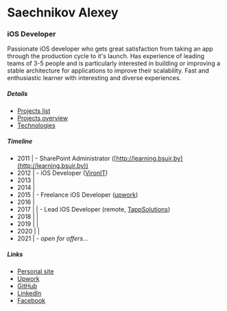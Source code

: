 
# Saechnikov Alexey

### iOS Developer

Passionate iOS developer who gets great satisfaction from taking an app through the production cycle to it's launch. Has experience of leading teams of 3-5 people and is particularly interested in building or improving a stable architecture for applications to improve their scalability. Fast and enthusiastic learner with interesting and diverse experiences.

##### Details

- [Projects list](projects_list.md)
- [Projects overview](projects_overview.md)
- [Technologies](technologies.md)

##### Timeline

- 2011 | - SharePoint Administrator ([http://learning.bsuir.by](http://learning.bsuir.by))  
- 2012 | - iOS Developer ([VironIT](http://vironit.com))  
- 2013 |
- 2014 |
- 2015 | - Freelance iOS Developer ([upwork](https://www.upwork.com/freelancers/~0164318e9deae07ccb))
- 2016 |
- 2017 | | - Lead iOS Developer (remote, [TappSolutions](https://www.tappsolutions.com/))
- 2018 | |
- 2019 | |
- 2020 | |
- 2021 | - *open for offers...*

##### Links

- [Personal site](http://saechnikov.com)  
- [Upwork](https://www.upwork.com/freelancers/~0164318e9deae07ccb)   
- [GitHub](https://github.com/fizzy871)  
- [LinkedIn](https://www.linkedin.com/in/fizzy871)  
- [Facebook](https://www.facebook.com/fizzy871)   
